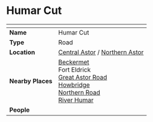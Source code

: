 # Humar Cut

| []() | |
| --- | --- |
| **Name** | Humar Cut |
| **Type** | Road |
| **Location** | [Central Astor](../regions/central-astor.md) / [Northern Astor](../regions/northern-astor.md) |
| **Nearby Places** | [Beckermet](../towns/beckermet.md)<br>Fort Eldrick<br>[Great Astor Road](great-astor-road.md)<br>[Howbridge](../towns/howbridge.md)<br>[Northern Road](northern-road.md)<br>[River Humar](../rivers-lakes/river-humar.md) |
| **People** | |
